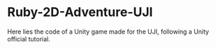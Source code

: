 # Ruby-2D-Adventure-UJI
Here lies the code of a Unity game made for the UJI, following a Unity official tutorial.
